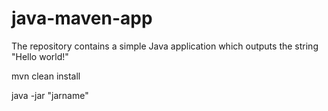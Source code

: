 # java-maven-app


The repository contains a simple Java application which outputs the string
"Hello world!"

mvn clean install


java -jar "jarname"
